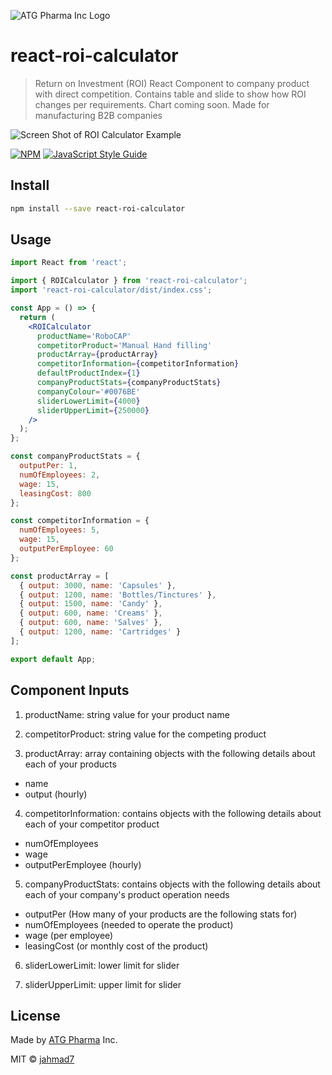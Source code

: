![ATG Pharma Inc Logo](https://atg-online-resources.s3.amazonaws.com/logo.png)

# react-roi-calculator

> Return on Investment (ROI) React Component to company product with direct competition. Contains table and slide to show how ROI changes per requirements. Chart coming soon. Made for manufacturing B2B companies

![Screen Shot of ROI Calculator Example](https://atg-online-resources.s3.amazonaws.com/roiScreenShot.png)

[![NPM](https://img.shields.io/npm/v/react-roi-calculator.svg)](https://www.npmjs.com/package/react-roi-calculator) [![JavaScript Style Guide](https://img.shields.io/badge/code_style-standard-brightgreen.svg)](https://standardjs.com)

## Install

```bash
npm install --save react-roi-calculator
```

## Usage

```jsx
import React from 'react';

import { ROICalculator } from 'react-roi-calculator';
import 'react-roi-calculator/dist/index.css';

const App = () => {
  return (
    <ROICalculator
      productName='RoboCAP'
      competitorProduct='Manual Hand filling'
      productArray={productArray}
      competitorInformation={competitorInformation}
      defaultProductIndex={1}
      companyProductStats={companyProductStats}
      companyColour='#0076BE'
      sliderLowerLimit={4000}
      sliderUpperLimit={250000}
    />
  );
};

const companyProductStats = {
  outputPer: 1,
  numOfEmployees: 2,
  wage: 15,
  leasingCost: 800
};

const competitorInformation = {
  numOfEmployees: 5,
  wage: 15,
  outputPerEmployee: 60
};

const productArray = [
  { output: 3000, name: 'Capsules' },
  { output: 1200, name: 'Bottles/Tinctures' },
  { output: 1500, name: 'Candy' },
  { output: 600, name: 'Creams' },
  { output: 600, name: 'Salves' },
  { output: 1200, name: 'Cartridges' }
];

export default App;
```

## Component Inputs

1. productName: string value for your product name

2. competitorProduct: string value for the competing product

3. productArray: array containing objects with the following details about each of your products

- name
- output (hourly)

4. competitorInformation: contains objects with the following details about each of your competitor product

- numOfEmployees
- wage
- outputPerEmployee (hourly)

5. companyProductStats: contains objects with the following details about each of your company's product operation needs

- outputPer (How many of your products are the following stats for)
- numOfEmployees (needed to operate the product)
- wage (per employee)
- leasingCost (or monthly cost of the product)

6. sliderLowerLimit: lower limit for slider

7. sliderUpperLimit: upper limit for slider

## License

Made by [ATG Pharma](https://www.atgpharma.com/) Inc.

MIT © [jahmad7](https://github.com/jahmad7)
